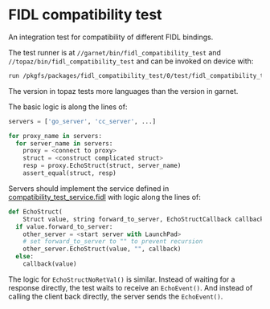 # FIDL compatibility test

An integration test for compatibility of different FIDL bindings.

The test runner is at `//garnet/bin/fidl_compatibility_test` and
`//topaz/bin/fidl_compatibility_test` and can be invoked on device with:
```sh
run /pkgfs/packages/fidl_compatibility_test/0/test/fidl_compatibility_test
```

The version in topaz tests more languages than the version in garnet.

The basic logic is along the lines of:

```python
servers = ['go_server', 'cc_server', ...]

for proxy_name in servers:
  for server_name in servers:
    proxy = <connect to proxy>
    struct = <construct complicated struct>
    resp = proxy.EchoStruct(struct, server_name)
    assert_equal(struct, resp)
```

Servers should implement the service defined in
[compatibility_test_service.fidl](compatibility_test_service.fidl) with logic
along the lines of:

```python
def EchoStruct(
    Struct value, string forward_to_server, EchoStructCallback callback):
  if value.forward_to_server:
    other_server = <start server with LaunchPad>
    # set forward_to_server to "" to prevent recursion
    other_server.EchoStruct(value, "", callback)
  else:
    callback(value)
```

The logic for `EchoStructNoRetVal()` is similar. Instead of waiting for a
response directly, the test waits to receive an `EchoEvent()`. And instead of
calling the client back directly, the server sends the `EchoEvent()`.
